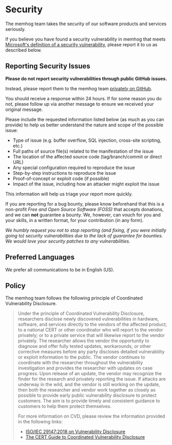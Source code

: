 <!-- BEGIN MEMHOG SECURITY.MD V0.0.0 BLOCK -->

# Security

The memhog team takes the security of our software products and services seriously.

If you believe you have found a security vulnerability in memhog that meets
[Microsoft's definition of a security vulnerability](<https://docs.microsoft.com/en-us/previous-versions/tn-archive/cc751383(v=technet.10)>),
please report it to us as described below.

## Reporting Security Issues

**Please do not report security vulnerabilities through public GitHub issues.**

Instead, please report them to the memhog team
[privately on GitHub](https://github.com/SFM61319/memhog/security/advisories/new).

You should receive a response within 24 hours. If for some reason you do not,
please follow up via another message to ensure we received your original
message.

Please include the requested information listed below (as much as you can
provide) to help us better understand the nature and scope of the possible
issue:

- Type of issue (e.g. buffer overflow, SQL injection, cross-site scripting,
  etc.)
- Full paths of source file(s) related to the manifestation of the issue
- The location of the affected source code (tag/branch/commit or direct URL)
- Any special configuration required to reproduce the issue
- Step-by-step instructions to reproduce the issue
- Proof-of-concept or exploit code (if possible)
- Impact of the issue, including how an attacker might exploit the issue

This information will help us triage your report more quickly.

If you are reporting for a bug bounty, please know beforehand that this is a
non-profit _Free and Open Source Software (FOSS)_ that accepts donations, and we
can **not** guarantee a bounty. We, however, can vouch for you and your skills,
in a written format, for your contribution (in any form).

_We humbly request you not to stop reporting (and fixing, if you were initially
going to) security vulnerabilities due to the lack of guarantee for bounties. We
would love your security patches to any vulnerabilities._

## Preferred Languages

We prefer all communications to be in English (US).

## Policy

The memhog team follows the following principle of Coordinated Vulnerability
Disclosure.

> Under the principle of Coordinated Vulnerability Disclosure, researchers
> disclose newly discovered vulnerabilities in hardware, software, and services
> directly to the vendors of the affected product; to a national CERT or other
> coordinator who will report to the vendor privately; or to a private service
> that will likewise report to the vendor privately. The researcher allows the
> vendor the opportunity to diagnose and offer fully tested updates,
> workarounds, or other corrective measures before any party discloses detailed
> vulnerability or exploit information to the public. The vendor continues to
> coordinate with the researcher throughout the vulnerability investigation and
> provides the researcher with updates on case progress. Upon release of an
> update, the vendor may recognize the finder for the research and privately
> reporting the issue. If attacks are underway in the wild, and the vendor is
> still working on the update, then both the researcher and vendor work together
> as closely as possible to provide early public vulnerability disclosure to
> protect customers. The aim is to provide timely and consistent guidance to
> customers to help them protect themselves.
>
> For more information on CVD, please review the information provided in the
> following links:
>
> - [ISO/IEC 29147:2018 on Vulnerability Disclosure](https://www.iso.org/standard/72311.html "ISO")
> - [The CERT Guide to Coordinated Vulnerability Disclosure](https://resources.sei.cmu.edu/asset_files/SpecialReport/2017_003_001_503340.pdf "CERT")

<!-- END MEMHOG SECURITY.MD BLOCK -->
